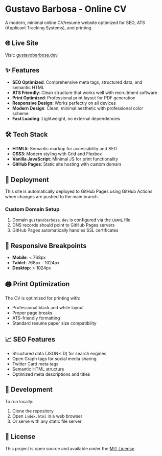 # Gustavo Barbosa - Online CV

A modern, minimal online CV/resume website optimized for SEO, ATS (Applicant Tracking Systems), and printing.

## 🌐 Live Site
Visit: [gustavobarbosa.dev](https://gustavobarbosa.dev)

## ✨ Features

- **SEO Optimized**: Comprehensive meta tags, structured data, and semantic HTML
- **ATS Friendly**: Clean structure that works well with recruitment software
- **Print Optimized**: Professional print layout for PDF generation
- **Responsive Design**: Works perfectly on all devices
- **Modern Design**: Clean, minimal aesthetic with professional color scheme
- **Fast Loading**: Lightweight, no external dependencies

## 🛠 Tech Stack

- **HTML5**: Semantic markup for accessibility and SEO
- **CSS3**: Modern styling with Grid and Flexbox
- **Vanilla JavaScript**: Minimal JS for print functionality
- **GitHub Pages**: Static site hosting with custom domain

## 🚀 Deployment

This site is automatically deployed to GitHub Pages using GitHub Actions when changes are pushed to the main branch.

### Custom Domain Setup
1. Domain `gustavobarbosa.dev` is configured via the `CNAME` file
2. DNS records should point to GitHub Pages servers
3. GitHub Pages automatically handles SSL certificates

## 📱 Responsive Breakpoints

- **Mobile**: < 768px
- **Tablet**: 768px - 1024px  
- **Desktop**: > 1024px

## 🖨️ Print Optimization

The CV is optimized for printing with:
- Professional black and white layout
- Proper page breaks
- ATS-friendly formatting
- Standard resume paper size compatibility

## 📈 SEO Features

- Structured data (JSON-LD) for search engines
- Open Graph tags for social media sharing
- Twitter Card meta tags
- Semantic HTML structure
- Optimized meta descriptions and titles

## 🔧 Development

To run locally:
1. Clone the repository
2. Open `index.html` in a web browser
3. Or serve with any static file server

## 📄 License

This project is open source and available under the [MIT License](LICENSE).
